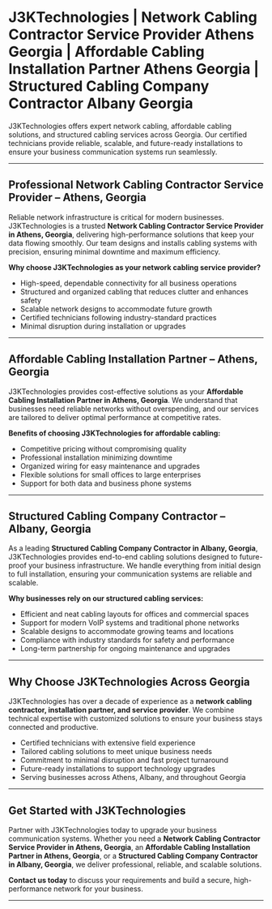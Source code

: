 # J3KTechnologies | Network Cabling Contractor Service Provider Athens Georgia | Affordable Cabling Installation Partner Athens Georgia | Structured Cabling Company Contractor Albany Georgia

J3KTechnologies offers expert network cabling, affordable cabling solutions, and structured cabling services across Georgia. Our certified technicians provide reliable, scalable, and future-ready installations to ensure your business communication systems run seamlessly.

---

## Professional Network Cabling Contractor Service Provider – Athens, Georgia

Reliable network infrastructure is critical for modern businesses. J3KTechnologies is a trusted **Network Cabling Contractor Service Provider in Athens, Georgia**, delivering high-performance solutions that keep your data flowing smoothly. Our team designs and installs cabling systems with precision, ensuring minimal downtime and maximum efficiency.

**Why choose J3KTechnologies as your network cabling service provider?**

- High-speed, dependable connectivity for all business operations  
- Structured and organized cabling that reduces clutter and enhances safety  
- Scalable network designs to accommodate future growth  
- Certified technicians following industry-standard practices  
- Minimal disruption during installation or upgrades  

---

## Affordable Cabling Installation Partner – Athens, Georgia

J3KTechnologies provides cost-effective solutions as your **Affordable Cabling Installation Partner in Athens, Georgia**. We understand that businesses need reliable networks without overspending, and our services are tailored to deliver optimal performance at competitive rates.

**Benefits of choosing J3KTechnologies for affordable cabling:**

- Competitive pricing without compromising quality  
- Professional installation minimizing downtime  
- Organized wiring for easy maintenance and upgrades  
- Flexible solutions for small offices to large enterprises  
- Support for both data and business phone systems  

---

## Structured Cabling Company Contractor – Albany, Georgia

As a leading **Structured Cabling Company Contractor in Albany, Georgia**, J3KTechnologies provides end-to-end cabling solutions designed to future-proof your business infrastructure. We handle everything from initial design to full installation, ensuring your communication systems are reliable and scalable.

**Why businesses rely on our structured cabling services:**

- Efficient and neat cabling layouts for offices and commercial spaces  
- Support for modern VoIP systems and traditional phone networks  
- Scalable designs to accommodate growing teams and locations  
- Compliance with industry standards for safety and performance  
- Long-term partnership for ongoing maintenance and upgrades  

---

## Why Choose J3KTechnologies Across Georgia

J3KTechnologies has over a decade of experience as a **network cabling contractor, installation partner, and service provider**. We combine technical expertise with customized solutions to ensure your business stays connected and productive.

- Certified technicians with extensive field experience  
- Tailored cabling solutions to meet unique business needs  
- Commitment to minimal disruption and fast project turnaround  
- Future-ready installations to support technology upgrades  
- Serving businesses across Athens, Albany, and throughout Georgia  

---

## Get Started with J3KTechnologies

Partner with J3KTechnologies today to upgrade your business communication systems. Whether you need a **Network Cabling Contractor Service Provider in Athens, Georgia**, an **Affordable Cabling Installation Partner in Athens, Georgia**, or a **Structured Cabling Company Contractor in Albany, Georgia**, we deliver professional, reliable, and scalable solutions.

**Contact us today** to discuss your requirements and build a secure, high-performance network for your business.

---
